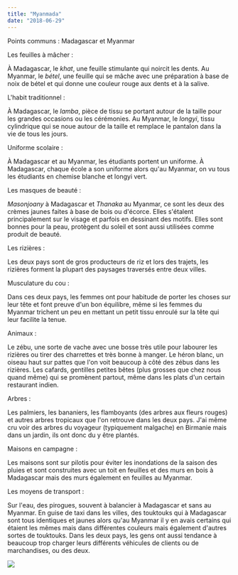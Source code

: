```yaml
---
title: "Myanmada"
date: "2018-06-29"
---
```


Points communs : Madagascar et Myanmar

Les feuilles à mâcher :

À Madagascar, le _khat_, une feuille stimulante qui noircit les dents. Au
Myanmar, le _bétel_, une feuille qui se mâche avec une préparation à base de
noix de bétel et qui donne une couleur rouge aux dents et à la salive.

L'habit traditionnel :

À Madagascar, le _lamba_, pièce de tissu se portant autour de la taille pour les
grandes occasions ou les cérémonies. Au Myanmar, le _longyi_, tissu cylindrique
qui se noue autour de la taille et remplace le pantalon dans la vie de tous les
jours.

Uniforme scolaire :

À Madagascar et au Myanmar, les étudiants portent un uniforme. À Madagascar,
chaque école a son uniforme alors qu'au Myanmar, on vu tous les étudiants en
chemise blanche et longyi vert.

Les masques de beauté :

_Masonjoany_ à Madagascar et _Thanaka_ au Myanmar, ce sont les deux des crèmes
jaunes faites à base de bois ou d'écorce. Elles s'étalent principalement sur le
visage et parfois en dessinant des motifs. Elles sont bonnes pour la peau,
protègent du soleil et sont aussi utilisées comme produit de beauté.

Les rizières :

Les deux pays sont de gros producteurs de riz et lors des trajets, les rizières
forment la plupart des paysages traversés entre deux villes.

Musculature du cou :

Dans ces deux pays, les femmes ont pour habitude de porter les choses sur leur
tête et font preuve d'un bon équilibre, même si les femmes du Myanmar trichent
un peu en mettant un petit tissu enroulé sur la tête qui leur facilite la tenue.

Animaux :

Le zébu, une sorte de vache avec une bosse très utile pour labourer les rizières
ou tirer des charrettes et très bonne à manger. Le héron blanc, un oiseau haut
sur pattes que l'on voit beaucoup à côté des zébus dans les rizières. Les
cafards, gentilles petites bêtes (plus grosses que chez nous quand même) qui se
promènent partout, même dans les plats d'un certain restaurant indien.

Arbres :

Les palmiers, les bananiers, les flamboyants (des arbres aux fleurs rouges) et
autres arbres tropicaux que l'on retrouve dans les deux pays. J'ai même cru voir
des arbres du voyageur (typiquement malgache) en Birmanie mais dans un jardin,
ils ont donc du y être plantés.

Maisons en campagne :

Les maisons sont sur pilotis pour éviter les inondations de la saison des pluies
et sont construites avec un toit en feuilles et des murs en bois à Madagascar
mais des murs également en feuilles au Myanmar.

Les moyens de transport :

Sur l'eau, des pirogues, souvent à balancier à Madagascar et sans au Myanmar. En
guise de taxi dans les villes, des touktouks qui à Madagascar sont tous
identiques et jaunes alors qu'au Myanmar il y en avais certains qui étaient les
mêmes mais dans différentes couleurs mais également d'autres sortes de
touktouks. Dans les deux pays, les gens ont aussi tendance à beaucoup trop
charger leurs différents véhicules de clients ou de marchandises, ou des deux.

![](20180618-signature-florian.png)
